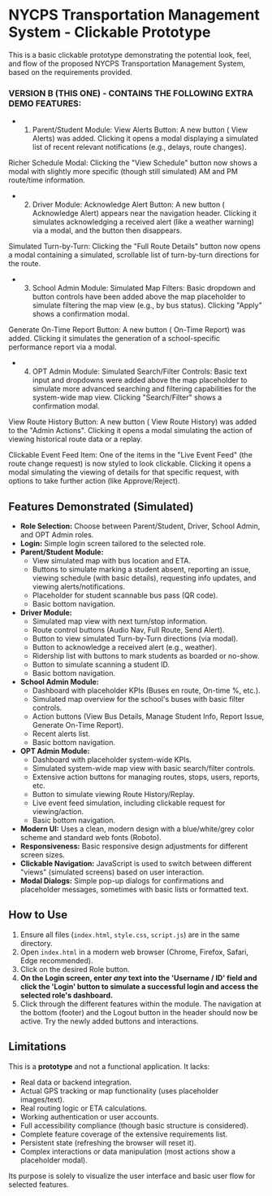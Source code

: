 # NYCPS Transportation Management System - Clickable Prototype

This is a basic clickable prototype demonstrating the potential look, feel, and flow of the proposed NYCPS Transportation Management System, based on the requirements provided.

### VERSION B (THIS ONE) - CONTAINS THE FOLLOWING EXTRA DEMO FEATURES:

- 1. Parent/Student Module:
View Alerts Button: A new button (<i class="fas fa-bell"></i> View Alerts) was added. Clicking it opens a modal displaying a simulated list of recent relevant notifications (e.g., delays, route changes).

Richer Schedule Modal: Clicking the "View Schedule" button now shows a modal with slightly more specific (though still simulated) AM and PM route/time information.

- 2. Driver Module:
Acknowledge Alert Button: A new button (<i class="fas fa-exclamation-triangle"></i> Acknowledge Alert) appears near the navigation header. Clicking it simulates acknowledging a received alert (like a weather warning) via a modal, and the button then disappears.

Simulated Turn-by-Turn: Clicking the "Full Route Details" button now opens a modal containing a simulated, scrollable list of turn-by-turn directions for the route.

- 3. School Admin Module:
Simulated Map Filters: Basic dropdown and button controls have been added above the map placeholder to simulate filtering the map view (e.g., by bus status). Clicking "Apply" shows a confirmation modal.

Generate On-Time Report Button: A new button (<i class="fas fa-chart-line"></i> On-Time Report) was added. Clicking it simulates the generation of a school-specific performance report via a modal.

- 4. OPT Admin Module:
Simulated Search/Filter Controls: Basic text input and dropdowns were added above the map placeholder to simulate more advanced searching and filtering capabilities for the system-wide map view. Clicking "Search/Filter" shows a confirmation modal.

View Route History Button: A new button (<i class="fas fa-history"></i> View Route History) was added to the "Admin Actions". Clicking it opens a modal simulating the action of viewing historical route data or a replay.

Clickable Event Feed Item: One of the items in the "Live Event Feed" (the route change request) is now styled to look clickable. Clicking it opens a modal simulating the viewing of details for that specific request, with options to take further action (like Approve/Reject).



## Features Demonstrated (Simulated)

*   **Role Selection:** Choose between Parent/Student, Driver, School Admin, and OPT Admin roles.
*   **Login:** Simple login screen tailored to the selected role.
*   **Parent/Student Module:**
    *   View simulated map with bus location and ETA.
    *   Buttons to simulate marking a student absent, reporting an issue, viewing schedule (with basic details), requesting info updates, and viewing alerts/notifications.
    *   Placeholder for student scannable bus pass (QR code).
    *   Basic bottom navigation.
*   **Driver Module:**
    *   Simulated map view with next turn/stop information.
    *   Route control buttons (Audio Nav, Full Route, Send Alert).
    *   Button to view simulated Turn-by-Turn directions (via modal).
    *   Button to acknowledge a received alert (e.g., weather).
    *   Ridership list with buttons to mark students as boarded or no-show.
    *   Button to simulate scanning a student ID.
    *   Basic bottom navigation.
*   **School Admin Module:**
    *   Dashboard with placeholder KPIs (Buses en route, On-time %, etc.).
    *   Simulated map overview for the school's buses with basic filter controls.
    *   Action buttons (View Bus Details, Manage Student Info, Report Issue, Generate On-Time Report).
    *   Recent alerts list.
    *   Basic bottom navigation.
*   **OPT Admin Module:**
    *   Dashboard with placeholder system-wide KPIs.
    *   Simulated system-wide map view with basic search/filter controls.
    *   Extensive action buttons for managing routes, stops, users, reports, etc.
    *   Button to simulate viewing Route History/Replay.
    *   Live event feed simulation, including clickable request for viewing/action.
    *   Basic bottom navigation.
*   **Modern UI:** Uses a clean, modern design with a blue/white/grey color scheme and standard web fonts (Roboto).
*   **Responsiveness:** Basic responsive design adjustments for different screen sizes.
*   **Clickable Navigation:** JavaScript is used to switch between different "views" (simulated screens) based on user interaction.
*   **Modal Dialogs:** Simple pop-up dialogs for confirmations and placeholder messages, sometimes with basic lists or formatted text.

## How to Use

1.  Ensure all files (`index.html`, `style.css`, `script.js`) are in the same directory.
2.  Open `index.html` in a modern web browser (Chrome, Firefox, Safari, Edge recommended).
3.  Click on the desired Role button.
4.  **On the Login screen, enter *any* text into the 'Username / ID' field and click the 'Login' button to simulate a successful login and access the selected role's dashboard.**
5.  Click through the different features within the module. The navigation at the bottom (footer) and the Logout button in the header should now be active. Try the newly added buttons and interactions.

## Limitations

This is a **prototype** and not a functional application. It lacks:

*   Real data or backend integration.
*   Actual GPS tracking or map functionality (uses placeholder images/text).
*   Real routing logic or ETA calculations.
*   Working authentication or user accounts.
*   Full accessibility compliance (though basic structure is considered).
*   Complete feature coverage of the extensive requirements list.
*   Persistent state (refreshing the browser will reset it).
*   Complex interactions or data manipulation (most actions show a placeholder modal).

Its purpose is solely to visualize the user interface and basic user flow for selected features.